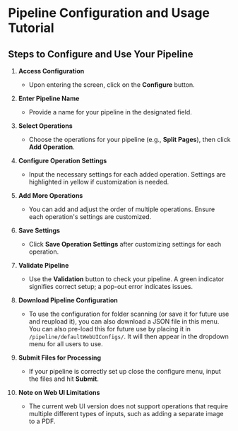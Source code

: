 # Pipeline Configuration and Usage Tutorial

## Steps to Configure and Use Your Pipeline

1. **Access Configuration**
   - Upon entering the screen, click on the **Configure** button.

2. **Enter Pipeline Name**
   - Provide a name for your pipeline in the designated field.

3. **Select Operations**
   - Choose the operations for your pipeline (e.g., **Split Pages**), then click **Add Operation**.

4. **Configure Operation Settings**
   - Input the necessary settings for each added operation. Settings are highlighted in yellow if customization is needed.

5. **Add More Operations**
   - You can add and adjust the order of multiple operations. Ensure each operation's settings are customized.

6. **Save Settings**
   - Click **Save Operation Settings** after customizing settings for each operation.

7. **Validate Pipeline**
   - Use the **Validation** button to check your pipeline. A green indicator signifies correct setup; a pop-out error indicates issues.

8. **Download Pipeline Configuration**
   - To use the configuration for folder scanning (or save it for future use and reupload it), you can also download a JSON file in this menu. You can also pre-load this for future use by placing it in ``/pipeline/defaultWebUIConfigs/``. It will then appear in the dropdown menu for all users to use.

9. **Submit Files for Processing**
   - If your pipeline is correctly set up close the configure menu, input the files and hit **Submit**.

10. **Note on Web UI Limitations**
    - The current web UI version does not support operations that require multiple different types of inputs, such as adding a separate image to a PDF.
